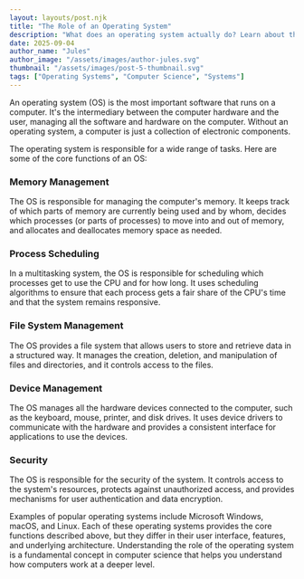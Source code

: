 ```yaml
---
layout: layouts/post.njk
title: "The Role of an Operating System"
description: "What does an operating system actually do? Learn about the core functions of an OS, including memory management, process scheduling, and file systems."
date: 2025-09-04
author_name: "Jules"
author_image: "/assets/images/author-jules.svg"
thumbnail: "/assets/images/post-5-thumbnail.svg"
tags: ["Operating Systems", "Computer Science", "Systems"]
---
```


An operating system (OS) is the most important software that runs on a computer. It's the intermediary between the computer hardware and the user, managing all the software and hardware on the computer. Without an operating system, a computer is just a collection of electronic components.

The operating system is responsible for a wide range of tasks. Here are some of the core functions of an OS:

### Memory Management

The OS is responsible for managing the computer's memory. It keeps track of which parts of memory are currently being used and by whom, decides which processes (or parts of processes) to move into and out of memory, and allocates and deallocates memory space as needed.

### Process Scheduling

In a multitasking system, the OS is responsible for scheduling which processes get to use the CPU and for how long. It uses scheduling algorithms to ensure that each process gets a fair share of the CPU's time and that the system remains responsive.

### File System Management

The OS provides a file system that allows users to store and retrieve data in a structured way. It manages the creation, deletion, and manipulation of files and directories, and it controls access to the files.

### Device Management

The OS manages all the hardware devices connected to the computer, such as the keyboard, mouse, printer, and disk drives. It uses device drivers to communicate with the hardware and provides a consistent interface for applications to use the devices.

### Security

The OS is responsible for the security of the system. It controls access to the system's resources, protects against unauthorized access, and provides mechanisms for user authentication and data encryption.

Examples of popular operating systems include Microsoft Windows, macOS, and Linux. Each of these operating systems provides the core functions described above, but they differ in their user interface, features, and underlying architecture. Understanding the role of the operating system is a fundamental concept in computer science that helps you understand how computers work at a deeper level.
